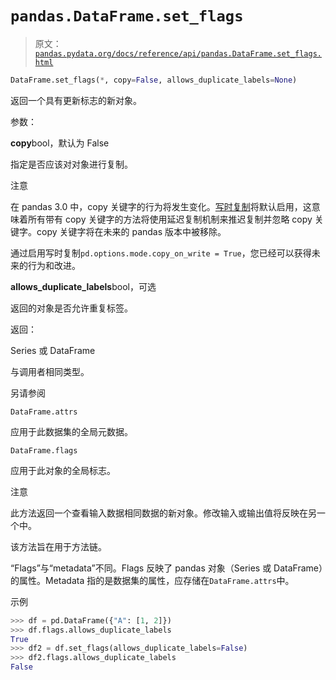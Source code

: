 # `pandas.DataFrame.set_flags`

> 原文：[`pandas.pydata.org/docs/reference/api/pandas.DataFrame.set_flags.html`](https://pandas.pydata.org/docs/reference/api/pandas.DataFrame.set_flags.html)

```py
DataFrame.set_flags(*, copy=False, allows_duplicate_labels=None)
```

返回一个具有更新标志的新对象。

参数：

**copy**bool，默认为 False

指定是否应该对对象进行复制。

注意

在 pandas 3.0 中，copy 关键字的行为将发生变化。[写时复制](https://pandas.pydata.org/docs/dev/user_guide/copy_on_write.html)将默认启用，这意味着所有带有 copy 关键字的方法将使用延迟复制机制来推迟复制并忽略 copy 关键字。copy 关键字将在未来的 pandas 版本中被移除。

通过启用写时复制`pd.options.mode.copy_on_write = True`，您已经可以获得未来的行为和改进。

**allows_duplicate_labels**bool，可选

返回的对象是否允许重复标签。

返回：

Series 或 DataFrame

与调用者相同类型。

另请参阅

`DataFrame.attrs`

应用于此数据集的全局元数据。

`DataFrame.flags`

应用于此对象的全局标志。

注意

此方法返回一个查看输入数据相同数据的新对象。修改输入或输出值将反映在另一个中。

该方法旨在用于方法链。

“Flags”与“metadata”不同。Flags 反映了 pandas 对象（Series 或 DataFrame）的属性。Metadata 指的是数据集的属性，应存储在`DataFrame.attrs`中。

示例

```py
>>> df = pd.DataFrame({"A": [1, 2]})
>>> df.flags.allows_duplicate_labels
True
>>> df2 = df.set_flags(allows_duplicate_labels=False)
>>> df2.flags.allows_duplicate_labels
False 
```
